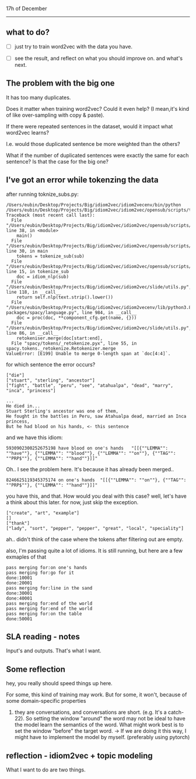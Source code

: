 17h of December

--- 
## what to do?
- [ ] just try to train word2vec with the data you have. 
- [ ] see the result, and reflect on what you should improve on. and what's next.


## The problem with the big one
It has too many duplicates. 

Does it matter when training word2vec? Could it even help? (I mean,it's 
kind of like over-sampling with copy & paste).

If there were repeated sentences in the dataset, would it impact what word2vec learns?

I.e. would those duplicated sentence be more weighted than the others?

What if the number of duplicated sentences were exactly the same for each sentence? 
Is that the case for the big one?

## I've got an error while tokenzing the data
after running toknize_subs.py:
```
/Users/eubin/Desktop/Projects/Big/idiom2vec/idiom2vecenv/bin/python /Users/eubin/Desktop/Projects/Big/idiom2vec/idiom2vec/opensub/scripts/tokenize_subs.py
Traceback (most recent call last):
  File "/Users/eubin/Desktop/Projects/Big/idiom2vec/idiom2vec/opensub/scripts/tokenize_subs.py", line 38, in <module>
    main()
  File "/Users/eubin/Desktop/Projects/Big/idiom2vec/idiom2vec/opensub/scripts/tokenize_subs.py", line 30, in main
    tokens = tokenize_sub(sub)
  File "/Users/eubin/Desktop/Projects/Big/idiom2vec/idiom2vec/opensub/scripts/tokenize_subs.py", line 15, in tokenize_sub
    doc = idiom_nlp(sub)
  File "/Users/eubin/Desktop/Projects/Big/idiom2vec/idiom2vec/slide/utils.py", line 118, in __call__
    return self.nlp(text.strip().lower())
  File "/Users/eubin/Desktop/Projects/Big/idiom2vec/idiom2vecenv/lib/python3.8/site-packages/spacy/language.py", line 984, in __call__
    doc = proc(doc, **component_cfg.get(name, {}))
  File "/Users/eubin/Desktop/Projects/Big/idiom2vec/idiom2vec/slide/utils.py", line 86, in __call__
    retokeniser.merge(doc[start:end],
  File "spacy/tokens/_retokenize.pyx", line 55, in spacy.tokens._retokenize.Retokenizer.merge
ValueError: [E199] Unable to merge 0-length span at `doc[4:4]`.
```
for which sentence the error occurs?
```
["die"]
["stuart", "sterling", "ancestor"]
["fight", "battle", "peru", "see", "atahualpa", "dead", "marry", "inca", "princess"]

```
```
...
He died in...
Stuart Sterling's ancestor was one of them,
He fought in the battles in Peru, saw Atahualpa dead, married an Inca princess,
But he had blood on his hands, <- this sentence
```

and we have this idiom:
```tsv
5930902300252675198	have blood on one's hands	"[[{""LEMMA"": ""have""}, {""LEMMA"": ""blood""}, {""LEMMA"": ""on""}, {""TAG"": ""PRP$""}, {""LEMMA"": ""hand""}]]"
```

Oh.. I see the problem here. It's because it has already been merged..
```tsv
8246625119345375174	on one's hands	"[[{""LEMMA"": ""on""}, {""TAG"": ""PRP$""}, {""LEMMA"": ""hand""}]]"
```
you have this, and that. How would you deal with this case? well, let's have a think about this later. for now, 
just skip the exception.

```
["create", "art", "example"]
[]
["thank"]
["lady", "sort", "pepper", "pepper", "great", "local", "speciality"]
```
ah.. didn't think of the case where the tokens after filtering out are empty.


also, I'm passing quite a lot of idioms. It is still running, but here are a few exmaples of that
```
pass merging for:on one's hands
pass merging for:go for it
done:10001
done:20001
pass merging for:line in the sand
done:30001
done:40001
pass merging for:end of the world
pass merging for:end of the world
pass merging for:on the table
done:50001

```

## SLA reading - notes
Input's and outputs. That's what I want.


## Some reflection
hey, you really should speed things up here. 

For some, this kind of training may work. But for some, it won't, because of some domain-specific properties

1. they are conversations, and conversations are short. (e.g. It's a catch-22). So setting the window "around" the word
may not be ideal to have the model learn the semantics of the word. What might work best is to set the window "before"
the target word. -> If we are doing it this way, I might have to implement the model by myself. (preferably using pytorch)


## reflection - idiom2vec + topic modeling
What I want to do are two things.
